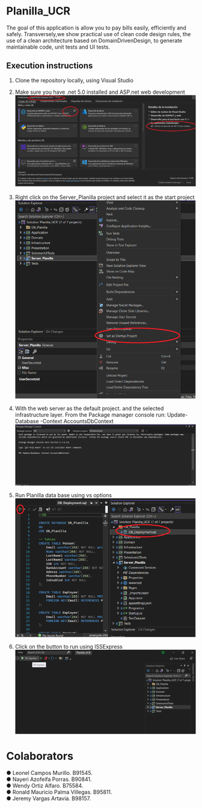 # Planilla_UCR
The goal of this application is allow you to pay bills easily, efficiently and safely. 
Transversely,we show practical use of clean code design rules, the use of a clean architecture based on DomainDrivenDesign, to generate maintainable code, unit tests and UI tests.

## Execution instructions
1) Clone the repository locally, using Visual Studio

2) Make sure you have .net 5.0 installed and ASP.net web development
![depImg](Images/dependencies.png)

3) Right click on the Server_Planilla project and select it as the start project
![startImg](Images/startProject.png)

4) With the web server as the default project. and the selected infrastructure layer.
From the Package manager console run:
Update-Database -Context AccountsDbContext
![AuthImg](Images/auth.png)

5) Run Planilla data base using vs options
![databaseImg](Images/databaseImg.png)

6) Click on the button to run using ISSExpress
![rundImg](Images/run.png)


# Colaborators
● Leonel Campos Murillo. B91545.  
● Nayeri Azofeifa Porras. B90841.  
● Wendy Ortiz Alfaro. B75584.  
● Ronald Mauricio Palma Villegas. B95811.  
● Jeremy Vargas Artavia. B98157.  

